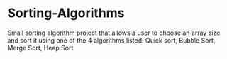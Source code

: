 # Sorting-Algorithms
Small sorting algorithm project that allows a user to choose an array size and sort it using one of the 4 algorithms listed: Quick sort, Bubble Sort, Merge Sort, Heap Sort
